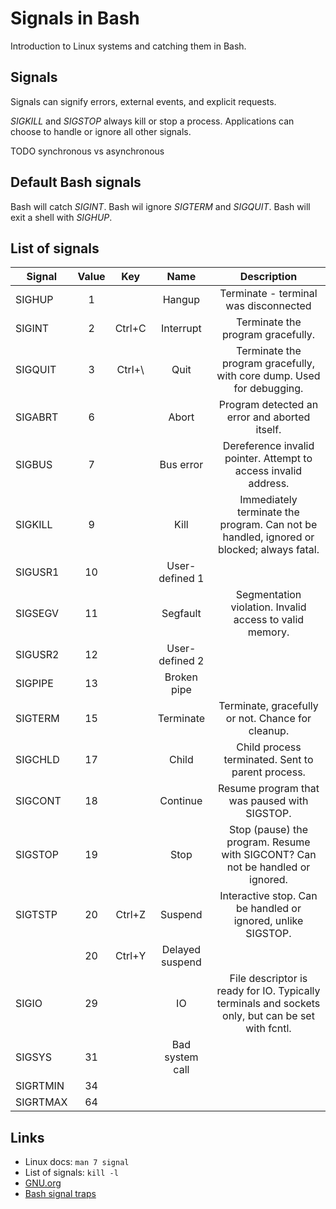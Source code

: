 # Signals in Bash

Introduction to Linux systems and catching them in Bash.

## Signals

Signals can signify errors, external events, and explicit requests.

*SIGKILL* and *SIGSTOP* always kill or stop a process.
Applications can choose to handle or ignore all other signals.

TODO synchronous vs asynchronous

## Default Bash signals

Bash will catch *SIGINT*.
Bash wil ignore *SIGTERM* and *SIGQUIT*.
Bash will exit a shell with *SIGHUP*.


## List of signals

| Signal        | Value | Key       | Name              | Description   |
|---------------|:-----:|:---------:|:-----------------:|:-------------:|
| SIGHUP        | 1     |           | Hangup            | Terminate - terminal was disconnected |
| SIGINT        | 2     | Ctrl+C    | Interrupt         | Terminate the program gracefully. |
| SIGQUIT       | 3     | Ctrl+\    | Quit              | Terminate the program gracefully, with core dump. Used for debugging. |
| SIGABRT       | 6     |           | Abort             | Program detected an error and aborted itself. |
| SIGBUS        | 7     |           | Bus error         | Dereference invalid pointer. Attempt to access invalid address. |
| SIGKILL       | 9     |           | Kill              | Immediately terminate the program. Can not be handled, ignored or blocked; always fatal. |
| SIGUSR1       | 10    |           | User-defined 1    | |
| SIGSEGV       | 11    |           | Segfault          | Segmentation violation. Invalid access to valid memory. |
| SIGUSR2       | 12    |           | User-defined 2    | |
| SIGPIPE       | 13    |           | Broken pipe       | |
| SIGTERM       | 15    |           | Terminate         | Terminate, gracefully or not. Chance for cleanup. |
| SIGCHLD       | 17    |           | Child             | Child process terminated. Sent to parent process. |
| SIGCONT       | 18    |           | Continue          | Resume program that was paused with SIGSTOP. |
| SIGSTOP       | 19    |           | Stop              | Stop (pause) the program. Resume with SIGCONT? Can not be handled or ignored. |
| SIGTSTP       | 20    | Ctrl+Z    | Suspend           | Interactive stop. Can be handled or ignored, unlike SIGSTOP. |
|               | 20    | Ctrl+Y    | Delayed suspend   | |
| SIGIO         | 29    |           | IO                | File descriptor is ready for IO. Typically terminals and sockets only, but can be set with fcntl. |
| SIGSYS        | 31    |           | Bad system call   | |
| SIGRTMIN      | 34    |           |                   | |
| SIGRTMAX      | 64    |           |                   | |

## Links

  * Linux docs: `man 7 signal`
  * List of signals: `kill -l`
  * [GNU.org](https://www.gnu.org/software/libc/manual/html_node/Standard-Signals.html#Standard-Signals)
  * [Bash signal traps](http://tldp.org/LDP/Bash-Beginners-Guide/html/sect_12_02.html)
